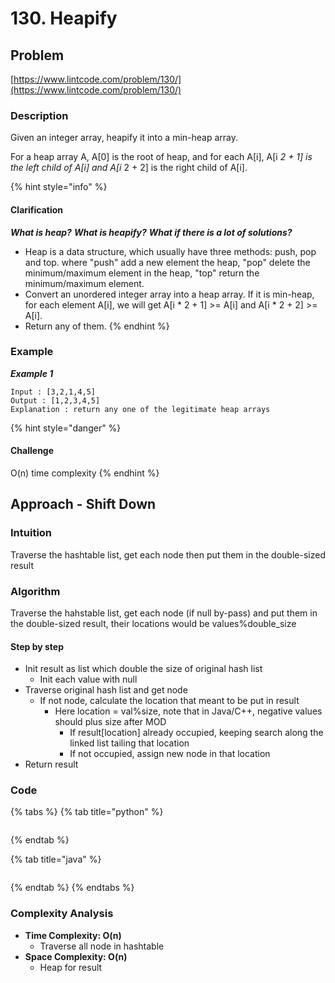 # 130. Heapify

## Problem

[https://www.lintcode.com/problem/130/](https://www.lintcode.com/problem/130/)

### Description 

Given an integer array, heapify it into a min-heap array.

For a heap array A, A\[0\] is the root of heap, and for each A\[i\], A\[i  _2 + 1\] is the left child of A\[i\] and A\[i_  2 + 2\] is the right child of A\[i\].

{% hint style="info" %}
#### Clarification

_**What is heap?**_ _**What is heapify?**_ _**What if there is a lot of solutions?**_

* Heap is a data structure, which usually have three methods: push, pop and top. where "push" add a new element the heap, "pop" delete the minimum/maximum element in the heap, "top" return the minimum/maximum element.
* Convert an unordered integer array into a heap array. If it is min-heap, for each element A\[i\], we will get A\[i \* 2 + 1\] &gt;= A\[i\] and A\[i \* 2 + 2\] &gt;= A\[i\].
* Return any of them.
{% endhint %}

### Example

_**Example 1**_

```text
Input : [3,2,1,4,5]
Output : [1,2,3,4,5]
Explanation : return any one of the legitimate heap arrays
```

{% hint style="danger" %}
#### Challenge

O\(n\) time complexity
{% endhint %}

## Approach - Shift Down

### Intuition 

Traverse the hashtable list, get each node then put them in the double-sized result

### Algorithm

Traverse the hahstable list, get each node \(if null by-pass\) and put them in the double-sized result, their locations would be values%double\_size

#### Step by step

* Init result as list which double the size of original hash list
  * Init each value with null
* Traverse original hash list and get node
  * If not node, calculate the location that meant to be put in result
    * Here location = val%size, note that in Java/C++, negative values should plus size after MOD
      * If result\[location\] already occupied, keeping search along the linked list tailing that location
      * If not occupied, assign new node in that location
* Return result

### Code

{% tabs %}
{% tab title="python" %}
```python

```
{% endtab %}

{% tab title="java" %}
```java

```
{% endtab %}
{% endtabs %}

### Complexity Analysis

* **Time Complexity: O\(n\)**
  * Traverse all node in hashtable 
* **Space Complexity: O\(n\)**
  * Heap for result


